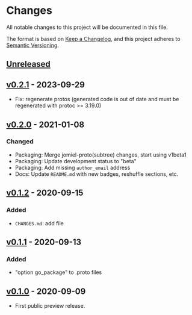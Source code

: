 # Changes

All notable changes to this project will be documented in this file.

The format is based on [Keep a
Changelog](https://keepachangelog.com/en/1.0.0/), and this project
adheres to [Semantic Versioning](https://semver.org/spec/v2.0.0.html).

## [Unreleased]

## [v0.2.1] - 2023-09-29

- Fix: regenerate protos (generated code is out of date and must be regenerated with protoc >= 3.19.0)

## [v0.2.0] - 2021-01-08

### Changed

- Packaging: Merge jomiel-proto(subtree) changes, start using v1beta1
- Packaging: Update development status to "beta"
- Packaging: Add missing `author_email` address
- Docs: Update `README.md` with new badges, reshuffle sections, etc.

## [v0.1.2] - 2020-09-15

### Added

- `CHANGES.md`: add file

## [v0.1.1] - 2020-09-13

### Added

- "option go_package" to .proto files

## [v0.1.0] - 2020-09-09

- First public preview release.

[unreleased]: https://github.com/guendto/jomiel-messages/compare/v0.2.1..HEAD
[v0.2.1]: https://github.com/guendto/jomiel-messages/compare/v0.2.0..v0.2.1
[v0.2.0]: https://github.com/guendto/jomiel-messages/compare/v0.1.2..v0.2.0
[v0.1.2]: https://github.com/guendto/jomiel-messages/compare/v0.1.1..v0.1.2
[v0.1.1]: https://github.com/guendto/jomiel-messages/compare/v0.1.0..v0.1.1
[v0.1.0]: https://github.com/guendto/jomiel-messages/releases/tag/v0.1.0
